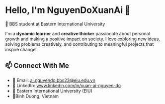 # Hello, I'm NguyenDoXuanAi 👋

🌟 BBS student at Eastern International University

I'm a **dynamic learner** and **creative thinker** passionate about personal growth and making a positive impact on society. I love exploring new ideas, solving problems creatively, and contributing to meaningful projects that inspire change.

## 📫 Connect With Me
- 📧 Email: ai.nguyendo.bbs23@eiu.edu.vn
- 🔗 LinkedIn: www.linkedin.com/in/xuan-ai-nguyen-do
- 🏫 Eastern International University (EIU)
- 📍Binh Duong, Vietnam
